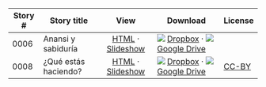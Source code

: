 Story #  | Story title | View | Download | License
-------- | -----------  |:-------:| ---------------- | -------
0006 | Anansi y sabiduría | [HTML](https://global-asp.github.io/stories/es/0006_anansi_y_sabiduría.html) · <a href="https://global-asp.github.io/stories/es/0006_anansi_y_sabiduría_slides.html" target="_blank">Slideshow</a> | ![](https://avatars0.githubusercontent.com/u/559357?v=3&s=24) [Dropbox](https://www.dropbox.com/s/7ybh97ds8bsztnx/es.zip) · ![](https://cloud.githubusercontent.com/assets/9295750/9473522/1d6fdde4-4b10-11e5-98f5-aa6c6b04a08e.png) [Google Drive](https://drive.google.com/file/d/0B59ZADK9Esbsd0ZxRnBQdWdwZlE/view?usp=sharing) | 
0008 | ¿Qué estás haciendo? | [HTML](https://global-asp.github.io/stories/es/0008_qué-estás-haciendo.html) · <a href="https://global-asp.github.io/stories/es/0008_qué-estás-haciendo_slides.html" target="_blank">Slideshow</a> | ![](https://avatars0.githubusercontent.com/u/559357?v=3&s=24) [Dropbox](https://www.dropbox.com/s/7ybh97ds8bsztnx/es.zip) · ![](https://cloud.githubusercontent.com/assets/9295750/9473522/1d6fdde4-4b10-11e5-98f5-aa6c6b04a08e.png) [Google Drive](https://drive.google.com/file/d/0B59ZADK9Esbsd0ZxRnBQdWdwZlE/view?usp=sharing) | [CC-BY](https://creativecommons.org/licenses/by/3.0/)

